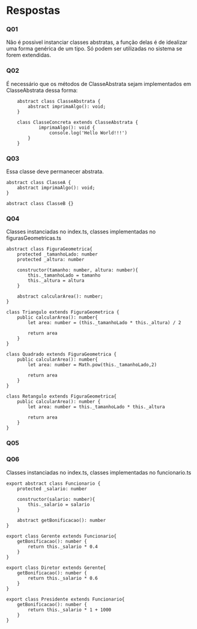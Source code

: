 # Respostas

### Q01

Não é possivel instanciar classes abstratas, a função delas é de idealizar uma forma genérica de um tipo. Só podem ser utilizadas no sistema se forem extendidas.

### Q02

É necessário que os métodos de ClasseAbstrata sejam implementados em ClasseAbstrata dessa forma:

        abstract class ClasseAbstrata {
            abstract imprimaAlgo(): void;
        }
            
        class ClasseConcreta extends ClasseAbstrata {
                imprimaAlgo(): void {
                    console.log('Hello World!!!')
            }
        }

### Q03

Essa classe deve permanecer abstrata.  
    
    abstract class ClasseA {
        abstract imprimaAlgo(): void;
    }

    abstract class ClasseB {}

### Q04

Classes instanciadas no index.ts, classes implementadas no figurasGeometricas.ts

    abstract class FiguraGeometrica{
        protected _tamanhoLado: number
        protected _altura: number

        constructor(tamanho: number, altura: number){
            this._tamanhoLado = tamanho
            this._altura = altura
        }

        abstract calcularArea(): number;
    }

    class Triangulo extends FiguraGeometrica {
        public calcularArea(): number{
            let area: number = (this._tamanhoLado * this._altura) / 2

            return area
        }
    }

    class Quadrado extends FiguraGeometrica {
        public calcularArea(): number{
            let area: number = Math.pow(this._tamanhoLado,2)

            return area
        }
    }

    class Retangulo extends FiguraGeometrica{
        public calcularArea(): number {
            let area: number = this._tamanhoLado * this._altura

            return area
        }
    }

### Q05



### Q06

Classes instanciadas no index.ts, classes implementadas no funcionario.ts

    export abstract class Funcionario {
        protected _salario: number

        constructor(salario: number){
            this._salario = salario
        }

        abstract getBonificacao(): number
    }

    export class Gerente extends Funcionario{
        getBonificacao(): number {
            return this._salario * 0.4
        }
    }

    export class Diretor extends Gerente{
        getBonificacao(): number {
            return this._salario * 0.6
        }
    }

    export class Presidente extends Funcionario{
        getBonificacao(): number {
            return this._salario * 1 + 1000
        }
    }